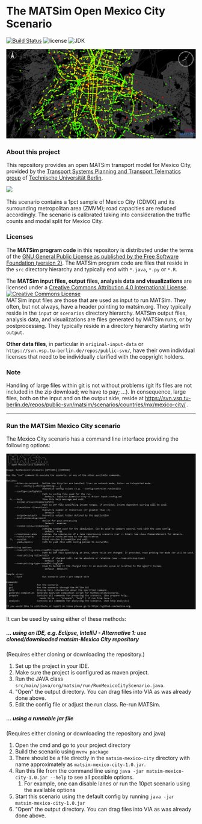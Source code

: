 # The MATSim Open Mexico City Scenario

[![Build Status](https://github.com/matsim-scenarios/matsim-mexico-city/actions/workflows/build.yaml/badge.svg)](https://github.com/matsim-scenarios/matsim-mexico-city/actions/workflows/build.yaml)
![license](https://img.shields.io/github/license/matsim-scenarios/matsim-mexico-city.svg)
![JDK](https://img.shields.io/badge/JDK-17+-green.svg)


[comment]: <>
![MATSim network and agents](visualization_mexico-city.png "MATSim network and agents")

### About this project

This repository provides an open MATSim transport model for Mexico City, provided by the [Transport Systems Planning and Transport Telematics group](https://www.tu.berlin/vsp) of [Technische Universität Berlin](https://www.tu.berlin/).

<a rel="TU Berlin" href="https://www.vsp.tu-berlin.de"><img src="https://svn.vsp.tu-berlin.de/repos/public-svn/ueber_uns/logo/TU_BERLIN_Logo_Lang_RGB_SR_rot.svg" width="25%"/></a>

This scenario contains a 1pct sample of Mexico City (CDMX) and its surrounding metropolitan area (ZMVM); road capacities are reduced accordingly. The scenario is calibrated taking into consideration the traffic counts and modal split for Mexico City.

### Licenses

The **MATSim program code** in this repository is distributed under the terms of the [GNU General Public License as published by the Free Software Foundation (version 2)](https://www.gnu.org/licenses/old-licenses/gpl-2.0.en.html). The MATSim program code are files that reside in the `src` directory hierarchy and typically end with `*.java`, `*.py` or `*.R`.

The **MATSim input files, output files, analysis data and visualizations** are licensed under a <a rel="license" href="http://creativecommons.org/licenses/by/4.0/">Creative Commons Attribution 4.0 International License</a>.
<a rel="license" href="http://creativecommons.org/licenses/by/4.0/"><img alt="Creative Commons License" style="border-width:0" src="https://i.creativecommons.org/l/by/4.0/80x15.png" /></a><br /> MATSim input files are those that are used as input to run MATSim. They often, but not always, have a header pointing to matsim.org. They typically reside in the `input` or `scenarios` directory hierarchy. MATSim output files, analysis data, and visualizations are files generated by MATSim runs, or by postprocessing.  They typically reside in a directory hierarchy starting with `output`.

**Other data files**, in particular in `original-input-data` or `https://svn.vsp.tu-berlin.de/repos/public-svn/`, have their own individual licenses that need to be individually clarified with the copyright holders.

### Note

Handling of large files within git is not without problems (git lfs files are not included in the zip download; we have to pay; ...).  In consequence, large files, both on the input and on the output side, reside at https://svn.vsp.tu-berlin.de/repos/public-svn/matsim/scenarios/countries/mx/mexico-city/ .

----
### Run the MATSim Mexico City scenario

The Mexico City scenario has a command line interface providing the following options:

![Scenario CLI](cli.png "Scenario CLI")

It can be used by using either of these methods:

##### ... using an IDE, e.g. Eclipse, IntelliJ - Alternative 1: use cloned/downloaded matsim-Mexico City repository
(Requires either cloning or downloading the repository.)

1. Set up the project in your IDE.
1. Make sure the project is configured as maven project.
1. Run the JAVA class `src/main/java/org/matsim/run/RunMexicoCityScenario.java`.
1. "Open" the output directory.  You can drag files into VIA as was already done above.
1. Edit the config file or adjust the run class. Re-run MATSim.

##### ... using a runnable jar file
(Requires either cloning or downloading the repository and java)

1. Open the cmd and go to your project directory
2. Build the scenario using `mvnw package` 
3. There should be a file directly in the `matsim-mexico-city` directory with name approximately as `matsim-mexico-city-1.0.jar`.
4. Run this file from the command line using `java -jar matsim-mexico-city-1.0.jar --help` to see all possible options.
    1. For example, one can disable lanes or run the 10pct scenario using the available options
5. Start this scenario using the default config by running `java -jar matsim-mexico-city-1.0.jar`
6. "Open" the output directory.  You can drag files into VIA as was already done above.
